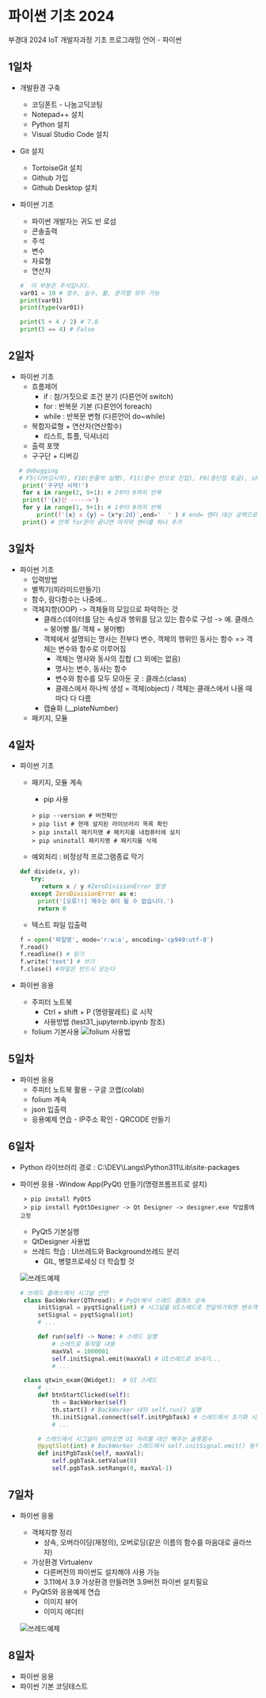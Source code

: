 # 파이썬 기초 2024
부경대 2024 IoT 개발자과정 기초 프로그래밍 언어 - 파이썬

## 1일차
- 개발환경 구축
   - 코딩폰트 - 나눔고딕코팅
   - Notepad++ 설치
   - Python 설치
   - Visual Studio Code 설치
- Git 설치
    - TortoiseGit 설치
    - Github 가입
    - Github Desktop 설치

- 파이썬 기초
    - 파이썬 개발자는 귀도 반 로섬
    - 콘솔출력
    - 주석   
    - 변수
    - 자료형
    - 연산자

    ```python
    #  이 부분은 주석입니다.
    var01 = 10 # 정수, 실수, 불, 문자열 모두 가능
    print(var01)
    print(type(var01))

    print(5 + 4 / 2) # 7.0
    print(5 == 4) # False
    ```
## 2일차
- 파이썬 기초
   - 흐름제어
      - if : 참/거짓으로 조건 분기 (다른언어 switch)
      - for : 반복문 기본 (다른언어 foreach)
      - while : 반복문 변형 (다른언어 do~while)
   - 복합자료형 + 연산자(연산함수)
        - 리스트, 튜플, 딕셔너리
   - 출력 포맷     
   - 구구단 + 디버깅

```python
   # debugging 
   # F5(디버깅시작), F10(한줄씩 실행), F11(함수 안으로 진입), F9(중단점 토글), shift F5(디버깅 종료)
    print('구구단 시작!')
    for x in range(2, 9+1): # 2부터 9까지 반복
    print(f'{x}단 ----->')
    for y in range(1, 9+1): # 1부터 9까지 반복
        print(f'{x} x {y} = {x*y:2d}',end='  ' ) # end= 엔터 대신 공백으로 변경
    print() # 안쪽 for문이 끝나면 마지막 엔터를 하나 추가   
```


## 3일차
- 파이썬 기초
     - 입력방법 
     - 별찍기(피라미드만들기)
     - 함수, 람다함수는 나중에...
     - 객체지향(OOP) -> 객체들의 모임으로 파악하는 것 
        - 클래스(데이터를 담는 속성과 행위를 담고 있는 함수로 구성 -> 예. 클래스 = 붕어빵 틀/ 객체 = 붕어빵)
        - 객체에서 설명되는 명사는 전부다 변수, 객체의 행위인 동사는 함수 => 객체는 변수와 함수로 이루어짐
          - 객체는 명사와 동사의 집합 (그 외에는 없음)
          - 명사는 변수, 동사는 함수
          - 변수와 함수를 모두 모아둔 곳 : 클래스(class)
          - 클래스에서 하나씩 생성 = 객체(object) / 객체는 클래스에서 나올 때마다 다 다름
        - 캡슐화 (__plateNumber)
     - 패키지, 모듈

## 4일차
- 파이썬 기초
     - 패키지, 모듈 계속
          - pip 사용

          ```shell
          > pip --version # 버전확인
          > pip list # 현재 설치된 라이브러리 목록 확인
          > pip install 패키지명 # 패키지를 내컴퓨터에 설치
          > pip uninstall 패키지명 # 패키지를 삭제   
          ```
     - 예외처리 : 비정상적 프로그램종료 막기

   ```python
   def divide(x, y):
      try:
         return x / y #ZeroDivisionError 발생
      except ZeroDivisionError as e:
        print('[오류!!] 제수는 0이 될 수 없습니다.')
        return 0 
   ```
     - 텍스트 파일 입출력

   ```python
   f = open('파일명', mode='r:w:a', encoding='cp949:utf-8')
   f.read()
   f.readline() # 읽기
   f.write('text') # 쓰기
   f.close() #파일은 반드시 닫는다
   ```
     
- 파이썬 응용
     - 주피터 노트북
          - Ctrl + shift + P (명령팔레트) 로 시작
          - 사용방법 (test31_jupyternb.ipynb 참조)
     - folium 기본사용
     ![folium 사용법](https://raw.githubusercontent.com/qkrskdusdlqslek/basic-python-2024/main/images/python_001.png) 
     

## 5일차
- 파이썬 응용
    - 주피터 노트북 활용 - 구글 코랩(colab)
    - folium 계속
    - json 입출력
    - 응용예제 연습
          - IP주소 확인
          - QRCODE 만들기

## 6일차
- Python 라이브러리 경로 : C:\DEV\Langs\Python311\Lib\site-packages
- 파이썬 응용
    -Window App(PyQt) 만들기(명령프롬프트로 설치)

   ```shell
    > pip install PyQt5
    > pip install PyQt5Designer -> Qt Designer -> designer.exe 작업줄에 고정
   ```
        
     - PyQt5 기본실행
     - QtDesigner 사용법
     - 쓰레드 학습 : UI쓰레드와 Background쓰레드 분리
         - GIL, 병렬프로세싱 더 학습할 것

     ![쓰레드예제](https://raw.githubusercontent.com/qkrskdusdlqslek/basic-python-2024/main/images/python_002.gif)

   ```python
   # 쓰레드 클래스에서 시그널 선언
    class BackWorker(QThread): # PyQt에서 스레드 클래스 상속
        initSignal = pyqtSignal(int) # 시그널을 UI스레드로 전달하기위한 변수객체
        setSignal = pyqtSignal(int)
        # ...

        def run(self) -> None: # 스레드 실행
            # 스레드로 동작할 내용
            maxVal = 1000001
            self.initSignal.emit(maxVal) # UI쓰레드로 보내기...
            # ...

    class qtwin_exam(QWidget):  # UI 스레드
        # ...
        def btnStartClicked(self):
            th = BackWorker(self)
            th.start() # BackWorker 내의 self.run() 실행
            th.initSignal.connect(self.initPgbTask) # 스레드에서 초기화 시그널이 오면 initPgbTask 슬롯함수가 대신 처리
            # ...    

        # 스레드에서 시그널이 넘어오면 UI 처리를 대신 해주는 슬롯함수
        @pyqtSlot(int) # BackWorker 스레드에서 self.initSignal.emit() 동작해서 실행
        def initPgbTask(self, maxVal):
            self.pgbTask.setValue(0)
            self.pgbTask.setRange(0, maxVal-1)
   ```

## 7일차
- 파이썬 응용
     - 객체지향 정리
         - 상속, 오버라이딩(재정의), 오버로딩(같은 이름의 함수를 마음대로 골라쓰자) 
     - 가상환경 Virtualenv
         - 다른버전의 파이썬도 설치해야 사용 가능
         - 3.11에서 3.9 가상환경 만들려면 3.9버전 파이썬 설치필요
     - PyQt5와 응용예제 연습
         - 이미지 뷰어
         - 이미지 에디터

    ![쓰레드예제](https://raw.githubusercontent.com/qkrskdusdlqslek/basic-python-2024/main/images/python_003.png)
    

## 8일차
- 파이썬 응용
- 파이썬 기본 코딩테스트

       




